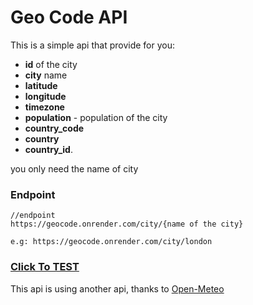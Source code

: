 # Geo Code API

This is a simple api that provide for you:
- **id** of the city
- **city** name
- **latitude**
- **longitude**
- **timezone**
- **population** - population of the city
- **country_code**
- **country**
- **country_id**.

you only need the name of city
### Endpoint
```
//endpoint
https://geocode.onrender.com/city/{name of the city}

e.g: https://geocode.onrender.com/city/london
```

### [Click To TEST](https://geocode.onrender.com/city/london)

This api is using another api, thanks to [Open-Meteo](https://open-meteo.com)
